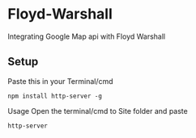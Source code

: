 # Floyd-Warshall
Integrating Google Map api with Floyd Warshall

## Setup

Paste this in your Terminal/cmd
``` 
npm install http-server -g
```
Usage
Open the terminal/cmd to Site folder and paste
``` 
http-server
```
